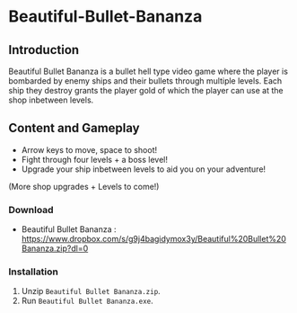 # Beautiful-Bullet-Bananza

## Introduction ##
Beautiful Bullet Bananza is a bullet hell type video game where the player is bombarded by enemy ships and their bullets 
through multiple levels. Each ship they destroy grants the player gold of which the player can use at the shop inbetween levels.

## Content and Gameplay ##
  * Arrow keys to move, space to shoot!
  * Fight through four levels + a boss level!
  * Upgrade your ship inbetween levels to aid you on your adventure!

(More shop upgrades + Levels to come!)

### Download ###
* Beautiful Bullet Bananza : https://www.dropbox.com/s/g9j4bagidymox3y/Beautiful%20Bullet%20Bananza.zip?dl=0

### Installation ###
1. Unzip `Beautiful Bullet Bananza.zip`.
2. Run `Beautiful Bullet Bananza.exe`.
